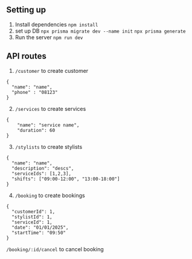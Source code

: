 ## Setting up
1. Install dependencies 
`npm install`
2. set up DB
`npx prisma migrate dev --name init`
`npx prisma generate`
3. Run the server
`npm run dev`

## API routes
1. `/customer` to create customer
```
{
  "name": "name",
  "phone" : "08123"
}
```
2. `/services` to create services
```
{
    "name": "service name",
    "duration": 60
}
```
3. `/stylists` to create stylists
```
{
  "name": "name",
  "description": "descs",
  "serviceIds": [1,2,3],
  "shifts": ["09:00-12:00", "13:00-18:00"]
}
```
4. `/booking` to create bookings
```
{
  "customerId": 1,
  "stylistId": 1,
  "serviceId": 1,
  "date": "01/01/2025",
  "startTime": "09:50"
}
```
`/booking/:id/cancel` to cancel booking
